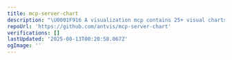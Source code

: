 ```yaml
---
title: mcp-server-chart
description: "\U0001F916 A visualization mcp contains 25+ visual charts using @antvis. Using for chart generation and data analysis."
repoUrl: 'https://github.com/antvis/mcp-server-chart'
verifications: []
lastUpdated: '2025-08-13T00:20:58.067Z'
ogImage: ''
---
```


